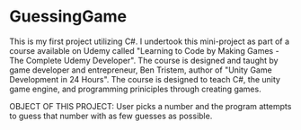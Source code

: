 # GuessingGame

This is my first project utilizing C#. I undertook this mini-project as part of a course available on Udemy called "Learning to Code by Making Games - The Complete Udemy Developer".
The course is designed and taught by game developer and entrepreneur, Ben Tristem, author of "Unity Game Development in 24 Hours".
The course is designed to teach C#, the unity game engine, and programming priniciples through creating games.

OBJECT OF THIS PROJECT:
User picks a number and the program attempts to guess that number with as few guesses as possible.